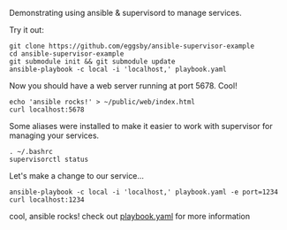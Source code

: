 Demonstrating using ansible & supervisord to manage services.

Try it out:

    git clone https://github.com/eggsby/ansible-supervisor-example
    cd ansible-supervisor-example
    git submodule init && git submodule update
    ansible-playbook -c local -i 'localhost,' playbook.yaml

Now you should have a web server running at port 5678. Cool!

    echo 'ansible rocks!' > ~/public/web/index.html
    curl localhost:5678

Some aliases were installed to make it easier to work with supervisor for managing your services.

    . ~/.bashrc
    supervisorctl status

Let's make a change to our service...

    ansible-playbook -c local -i 'localhost,' playbook.yaml -e port=1234
    curl localhost:1234

cool, ansible rocks!
check out [playbook.yaml](https://github.com/eggsby/ansible-supervisor-example/blob/master/playbook.yaml) for more information
